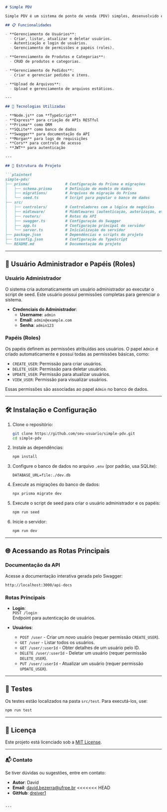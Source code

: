 ```markdown
# Simple PDV

Simple PDV é um sistema de ponto de venda (PDV) simples, desenvolvido em Node.js com TypeScript, utilizando Express para a criação de APIs RESTful e Prisma como ORM para gerenciar o banco de dados.

## 📋 Funcionalidades

- **Gerenciamento de Usuários**:
  - Criar, listar, atualizar e deletar usuários.
  - Autenticação e login de usuários.
  - Gerenciamento de permissões e papéis (roles).

- **Gerenciamento de Produtos e Categorias**:
  - CRUD de produtos e categorias.

- **Gerenciamento de Pedidos**:
  - Criar e gerenciar pedidos e itens.

- **Upload de Arquivos**:
  - Upload e gerenciamento de arquivos estáticos.

---

## 🚀 Tecnologias Utilizadas

- **Node.js** com **TypeScript**
- **Express** para criação de APIs RESTful
- **Prisma** como ORM
- **SQLite** como banco de dados
- **Swagger** para documentação da API
- **Morgan** para logs de requisições
- **Cors** para controle de acesso
- **JWT** para autenticação

---

## 📂 Estrutura do Projeto

```plaintext
simple-pdv/
├── prisma/                # Configuração do Prisma e migrações
│   ├── schema.prisma      # Definição do modelo de dados
│   ├── migrations/        # Arquivos de migração do Prisma
│   └── seed.ts            # Script para popular o banco de dados
├── src/
│   ├── controlers/        # Controladores com a lógica de negócios
│   ├── midleware/         # Middlewares (autenticação, autorização, etc.)
│   ├── routers/           # Rotas da API
│   ├── swagger.ts         # Configuração do Swagger
│   ├── app.ts             # Configuração principal do servidor
│   └── server.ts          # Inicialização do servidor
├── package.json           # Dependências e scripts do projeto
├── tsconfig.json          # Configuração do TypeScript
└── README.md              # Documentação do projeto
```

---

## 🔑 Usuário Administrador e Papéis (Roles)

### Usuário Administrador
O sistema cria automaticamente um usuário administrador ao executar o script de seed. Este usuário possui permissões completas para gerenciar o sistema.

- **Credenciais do Administrador**:
  - **Username**: `admin`
  - **Email**: `admin@example.com`
  - **Senha**: `admin123`

### Papéis (Roles)
Os papéis definem as permissões atribuídas aos usuários. O papel `Admin` é criado automaticamente e possui todas as permissões básicas, como:

- `CREATE_USER`: Permissão para criar usuários.
- `DELETE_USER`: Permissão para deletar usuários.
- `UPDATE_USER`: Permissão para atualizar usuários.
- `VIEW_USER`: Permissão para visualizar usuários.

Essas permissões são associadas ao papel `Admin` no banco de dados.

---

## 🛠️ Instalação e Configuração

1. Clone o repositório:
   ```bash
   git clone https://github.com/seu-usuario/simple-pdv.git
   cd simple-pdv
   ```

2. Instale as dependências:
   ```bash
   npm install
   ```

3. Configure o banco de dados no arquivo `.env` (por padrão, usa SQLite):
   ```env
   DATABASE_URL=file:./dev.db
   ```

4. Execute as migrações do banco de dados:
   ```bash
   npx prisma migrate dev
   ```

5. Execute o script de seed para criar o usuário administrador e os papéis:
   ```bash
   npm run seed
   ```

6. Inicie o servidor:
   ```bash
   npm run dev
   ```

---

## 🌐 Acessando as Rotas Principais

### Documentação da API
Acesse a documentação interativa gerada pelo Swagger:
```
http://localhost:3000/api-docs
```

### Rotas Principais
- **Login**:  
  `POST /login`  
  Endpoint para autenticação de usuários.

- **Usuários**:  
  - `POST /user` - Criar um novo usuário (requer permissão `CREATE_USER`).
  - `GET /user` - Listar todos os usuários.
  - `GET /user/:userId` - Obter detalhes de um usuário pelo ID.
  - `DELETE /user/:userId` - Deletar um usuário (requer permissão `DELETE_USER`).
  - `PUT /user/:userId` - Atualizar um usuário (requer permissão `UPDATE_USER`).

---

## 🧪 Testes

Os testes estão localizados na pasta `src/test`. Para executá-los, use:

```bash
npm run test
```

---

## 📜 Licença

Este projeto está licenciado sob a [MIT License](LICENSE).

---

### 📬 Contato

Se tiver dúvidas ou sugestões, entre em contato:

- **Autor**: David
- **Email**: [david.bezerra@ufrpe.br](mailto:david.bezerra@ufrpe.br)
<<<<<<< HEAD
- **GitHub**: [dreiver1](https://github.com/dreiver1)
```

---